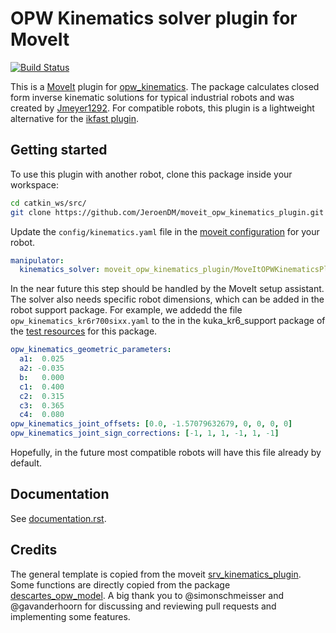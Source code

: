 # OPW Kinematics solver plugin for MoveIt

[![Build Status](https://travis-ci.org/JeroenDM/moveit_opw_kinematics_plugin.svg?branch=melodic-devel)](https://travis-ci.org/JeroenDM/moveit_opw_kinematics_plugin)

This is a [MoveIt](https://moveit.ros.org/) plugin for [opw_kinematics](https://github.com/Jmeyer1292/opw_kinematics). The package calculates closed form inverse kinematic solutions for typical industrial robots and was created by [Jmeyer1292](https://github.com/Jmeyer1292). For compatible robots, this plugin is a lightweight alternative for the [ikfast plugin](https://github.com/ros-planning/moveit/tree/kinetic-devel/moveit_kinematics/ikfast_kinematics_plugin).

## Getting started
To use this plugin with another robot, clone this package inside your workspace:
```bash
cd catkin_ws/src/
git clone https://github.com/JeroenDM/moveit_opw_kinematics_plugin.git
```

Update the `config/kinematics.yaml` file in the [moveit configuration](http://docs.ros.org/kinetic/api/moveit_tutorials/html/doc/setup_assistant/setup_assistant_tutorial.html) for your robot.

```yaml
manipulator:
  kinematics_solver: moveit_opw_kinematics_plugin/MoveItOPWKinematicsPlugin
```
In the near future this step should be handled by the MoveIt setup assistant. The solver also needs specific robot dimensions, which can be added in the robot support package. For example, we addedd the file `opw_kinematics_kr6r700sixx.yaml` to the in the kuka_kr6_support package of the [test resources](https://github.com/JeroenDM/kuka_test_resources) for this package.
```yaml
opw_kinematics_geometric_parameters:
  a1:  0.025
  a2: -0.035
  b:   0.000
  c1:  0.400
  c2:  0.315
  c3:  0.365
  c4:  0.080
opw_kinematics_joint_offsets: [0.0, -1.57079632679, 0, 0, 0, 0]
opw_kinematics_joint_sign_corrections: [-1, 1, 1, -1, 1, -1]
```
Hopefully, in the future most compatible robots will have this file already by default.

## Documentation
See [documentation.rst](documentation.rst).

## Credits
The general template is copied from the moveit [srv_kinematics_plugin](https://github.com/ros-planning/moveit/tree/kinetic-devel/moveit_kinematics/srv_kinematics_plugin).
Some functions are directly copied from the package [descartes_opw_model](https://github.com/Jmeyer1292/descartes_opw_model). A big thank you to @simonschmeisser and @gavanderhoorn for discussing and reviewing pull requests and implementing some features.
